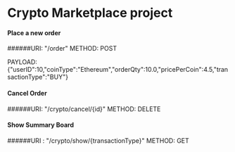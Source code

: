 # Crypto Marketplace project

#### Place a new order
######URI: "/order"
METHOD: POST

PAYLOAD: {"userID":10,"coinType":"Ethereum","orderQty":10.0,"pricePerCoin":4.5,"transactionType":"BUY"}


#### Cancel Order
######URI: "/crypto/cancel/{id}"
METHOD: DELETE


#### Show Summary Board
######URI : "/crypto/show/{transactionType}"
METHOD: GET
